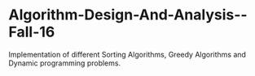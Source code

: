 # Algorithm-Design-And-Analysis--Fall-16
Implementation of different Sorting Algorithms, Greedy Algorithms and Dynamic programming problems.
